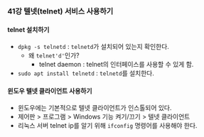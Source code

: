### 41강 텔넷(telnet) 서비스 사용하기



#### telnet 설치하기

* `dpkg -s telnetd` : `telnetd`가 설치되어 있는지 확인한다.
  * 왜 `telnet'd'`인가?
    * telnet daemon : telnet의 인터페이스를 사용할 수 있게 함.
* `sudo apt install telnetd` : `telnetd`를 설치한다.



#### 윈도우 텔넷 클라이언트 사용하기

* 윈도우에는 기본적으로 텔넷 클라이언트가 인스톨되어 있다.
* 제어판 > 프로그램 > Windows 기능 켜기/끄기 > 텔넷 클라이언트 
* 리눅스 서버 telnet ip를 알기 위해 `ifconfig` 명령어를 사용해야 한다. 
